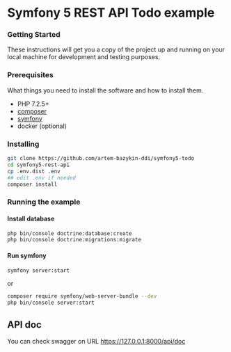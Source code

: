 # Symfony 5 REST API Todo example

### Getting Started

These instructions will get you a copy of the project up and running on your local machine 
for development and testing purposes. 

### Prerequisites

What things you need to install the software and how to install them.
- PHP 7.2.5+
- [composer](https://getcomposer.org/download/)
- [symfony](https://symfony.com/doc/current/setup.html)
- docker (optional)

### Installing

```bash
git clone https://github.com/artem-bazykin-ddi/symfony5-todo
cd symfony5-rest-api
cp .env.dist .env
## edit .env if needed
composer install
```

### Running the example

#### Install database
```bash
php bin/console doctrine:database:create
php bin/console doctrine:migrations:migrate
```

#### Run symfony

```bash
symfony server:start 
```
or
```bash
composer require symfony/web-server-bundle --dev
php bin/console server:start
```

## API doc

You can check swagger on URL https://127.0.0.1:8000/api/doc
 
